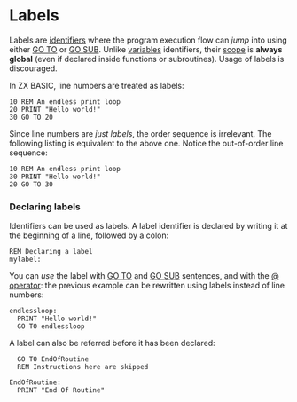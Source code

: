 # Labels

Labels are [identifiers](identifier.md) where the program execution flow can _jump_ into using either [GO TO](goto.md) or [GO SUB](gosub.md).
Unlike [variables](variable.md) identifiers, their [scope](scope.md) is **always global** (even if declared inside
functions or subroutines). Usage of labels is discouraged.

In ZX BASIC, line numbers are treated as labels:

```
10 REM An endless print loop
20 PRINT "Hello world!"
30 GO TO 20
```

Since line numbers are _just labels_, the order sequence is irrelevant.
The following listing is equivalent to the above one. Notice the
out-of-order line sequence:

```
10 REM An endless print loop
30 PRINT "Hello world!"
20 GO TO 30
```


### Declaring labels

Identifiers can be used as labels.
A label identifier is declared by writing it at the beginning of a line, followed by a colon:

```
REM Declaring a label
mylabel:
```

You can _use_ the label with [GO TO](goto.md) and [GO SUB](gosub.md) sentences,
and with the [@ operator](addroperator.md): the previous example can be rewritten using labels instead of line numbers:

```
endlessloop:
  PRINT "Hello world!"
  GO TO endlessloop
```

A label can also be referred before it has been declared:

```
  GO TO EndOfRoutine
  REM Instructions here are skipped

EndOfRoutine:
  PRINT "End Of Routine"
```
